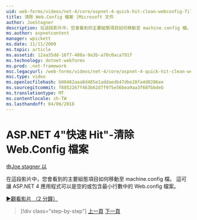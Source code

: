```yaml
---
uid: web-forms/videos/net-4/core/aspnet-4-quick-hit-clean-webconfig-files
title: 清除 Web.Config 檔案 |Microsoft 文件
author: JoeStagner
description: 在這段影片中，您會看到的主要組態項目如何移動至 machine.config 檔。 這可讓 ASP.NET 4 應用程式中的 Web.config 檔案...
ms.author: aspnetcontent
manager: wpickett
ms.date: 11/11/2009
ms.topic: article
ms.assetid: 12aa35dd-16f7-408a-9a3b-a70c0aca791f
ms.technology: dotnet-webforms
ms.prod: .net-framework
msc.legacyurl: /web-forms/videos/net-4/core/aspnet-4-quick-hit-clean-webconfig-files
msc.type: video
ms.openlocfilehash: b08482aaa8d485e1addaedb47dbe28fa4d0286ee
ms.sourcegitcommit: f8852267f463b62d7f975e56bea9aa3f68fbbdeb
ms.translationtype: MT
ms.contentlocale: zh-TW
ms.lasthandoff: 04/06/2018
---
```

<a name="aspnet-4-quick-hit---clean-webconfig-files"></a>ASP.NET 4"快速 Hit"-清除 Web.Config 檔案
====================
由[Joe stagner 以](https://github.com/JoeStagner)

在這段影片中，您會看到的主要組態項目如何移動至 machine.config 檔。 這可讓 ASP.NET 4 應用程式可以是空的或包含最小行數中的 Web.config 檔案。

[&#9654;觀看影片 （2 分鐘）](https://channel9.msdn.com/Blogs/ASP-NET-Site-Videos/aspnet-4-quick-hit-clean-webconfig-files)

> [!div class="step-by-step"]
> [上一頁](aspnet-4-quick-hit-auto-start.md)
> [下一頁](aspnet-4-quick-hit-predictable-client-ids.md)
